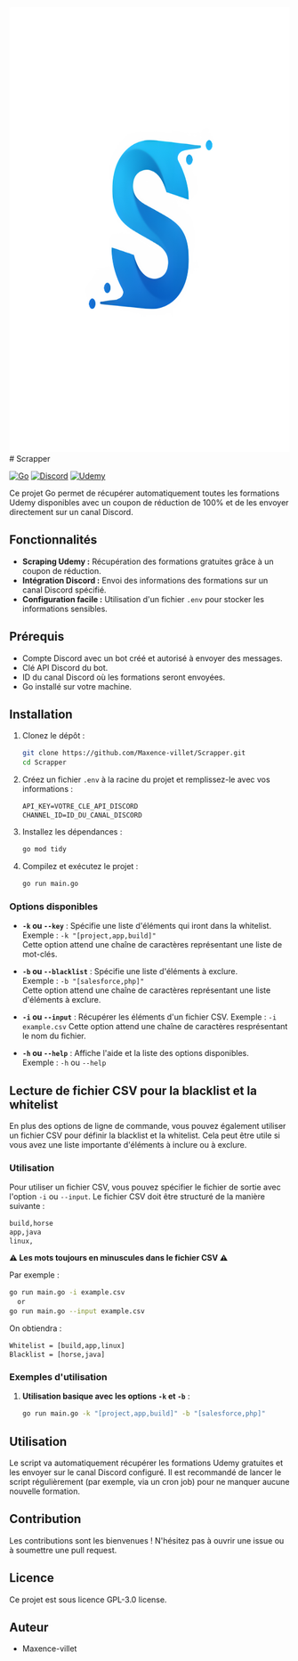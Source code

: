 <img src="Images/Logo.png" width="800" height="800" />
# Scrapper 

[![Go](https://img.shields.io/badge/go-%2300ADD8.svg?style=for-the-badge&logo=go&logoColor=white)](https://go.dev/) [![Discord](https://img.shields.io/badge/Discord-%235865F2.svg?style=for-the-badge&logo=discord&logoColor=white)](https://discord.com/) [![Udemy](https://img.shields.io/badge/Udemy-%23EC5252.svg?style=for-the-badge&logo=udemy&logoColor=white)](https://www.udemy.com/)

Ce projet Go permet de récupérer automatiquement toutes les formations Udemy disponibles avec un coupon de réduction de 100% et de les envoyer directement sur un canal Discord.

## Fonctionnalités

* **Scraping Udemy :** Récupération des formations gratuites grâce à un coupon de réduction.
* **Intégration Discord :** Envoi des informations des formations sur un canal Discord spécifié.
* **Configuration facile :** Utilisation d'un fichier `.env` pour stocker les informations sensibles.

## Prérequis

* Compte Discord avec un bot créé et autorisé à envoyer des messages.
* Clé API Discord du bot.
* ID du canal Discord où les formations seront envoyées.
* Go installé sur votre machine.

## Installation

1.  Clonez le dépôt :

    ```bash
    git clone https://github.com/Maxence-villet/Scrapper.git
    cd Scrapper
    ```

2.  Créez un fichier `.env` à la racine du projet et remplissez-le avec vos informations :

    ```
    API_KEY=VOTRE_CLE_API_DISCORD
    CHANNEL_ID=ID_DU_CANAL_DISCORD
    ```

3.  Installez les dépendances :

    ```bash
    go mod tidy
    ```

4.  Compilez et exécutez le projet :

    ```bash
    go run main.go
    ```

### Options disponibles

- **`-k` ou `--key`** : Spécifie une liste d'éléments qui iront dans la whitelist.  
  Exemple : `-k "[project,app,build]"`  
  Cette option attend une chaîne de caractères représentant une liste de mot-clés.

- **`-b` ou `--blacklist`** : Spécifie une liste d'éléments à exclure.  
  Exemple : `-b "[salesforce,php]"`  
  Cette option attend une chaîne de caractères représentant une liste d'éléments à exclure.

- **`-i` ou `--input`** : Récupérer les éléments d'un fichier CSV.
  Exemple : `-i example.csv`
  Cette option attend une chaîne de caractères resprésentant le nom du fichier.

- **`-h` ou `--help`** : Affiche l'aide et la liste des options disponibles.  
  Exemple : `-h` ou `--help`

## Lecture de fichier CSV pour la blacklist et la whitelist

En plus des options de ligne de commande, vous pouvez également utiliser un fichier CSV pour définir la blacklist et la whitelist. Cela peut être utile si vous avez une liste importante d'éléments à inclure ou à exclure.

### Utilisation

Pour utiliser un fichier CSV, vous pouvez spécifier le fichier de sortie avec l'option `-i` ou `--input`. Le fichier CSV doit être structuré de la manière suivante :

```csv
build,horse
app,java
linux, 
```
**⚠️ Les mots  toujours en minuscules dans le fichier CSV ⚠️**

Par exemple :
```bash
go run main.go -i example.csv
  or
go run main.go --input example.csv
   ```

On obtiendra :
```
Whitelist = [build,app,linux]
Blacklist = [horse,java]
```



### Exemples d'utilisation

1. **Utilisation basique avec les options `-k` et `-b`** :

   ```bash
   go run main.go -k "[project,app,build]" -b "[salesforce,php]"
   ```

## Utilisation

Le script va automatiquement récupérer les formations Udemy gratuites et les envoyer sur le canal Discord configuré. Il est recommandé de lancer le script régulièrement (par exemple, via un cron job) pour ne manquer aucune nouvelle formation.

## Contribution

Les contributions sont les bienvenues ! N'hésitez pas à ouvrir une issue ou à soumettre une pull request.

## Licence

Ce projet est sous licence GPL-3.0 license.

## Auteur

* Maxence-villet
